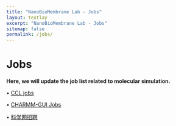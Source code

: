 ```yaml
---
title: "NanoBioMembrane Lab - Jobs"
layout: textlay
excerpt: "NanoBioMembrane Lab - Jobs"
sitemap: false
permalink: /jobs/
---
```


# Jobs

**Here, we will update the job list related to molecular simulation.**

• [CCL jobs](http://www.ccl.net/chemistry/a/jobs/index.shtml)

• [CHARMM-GUI Jobs](https://charmm-gui.org/?doc=jobs&view=list)

• [科学网招聘](https://talent.sciencenet.cn/)
